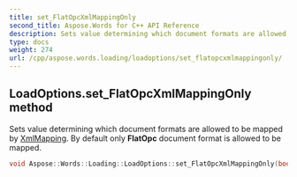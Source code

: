 ```yaml
---
title: set_FlatOpcXmlMappingOnly
second_title: Aspose.Words for C++ API Reference
description: Sets value determining which document formats are allowed to be mapped by XmlMapping. By default only FlatOpc document format is allowed to be mapped.
type: docs
weight: 274
url: /cpp/aspose.words.loading/loadoptions/set_flatopcxmlmappingonly/
---
```

## LoadOptions.set_FlatOpcXmlMappingOnly method


Sets value determining which document formats are allowed to be mapped by [XmlMapping](../../../aspose.words.markup/structureddocumenttag/get_xmlmapping/). By default only **FlatOpc** document format is allowed to be mapped.

```cpp
void Aspose::Words::Loading::LoadOptions::set_FlatOpcXmlMappingOnly(bool value)
```

